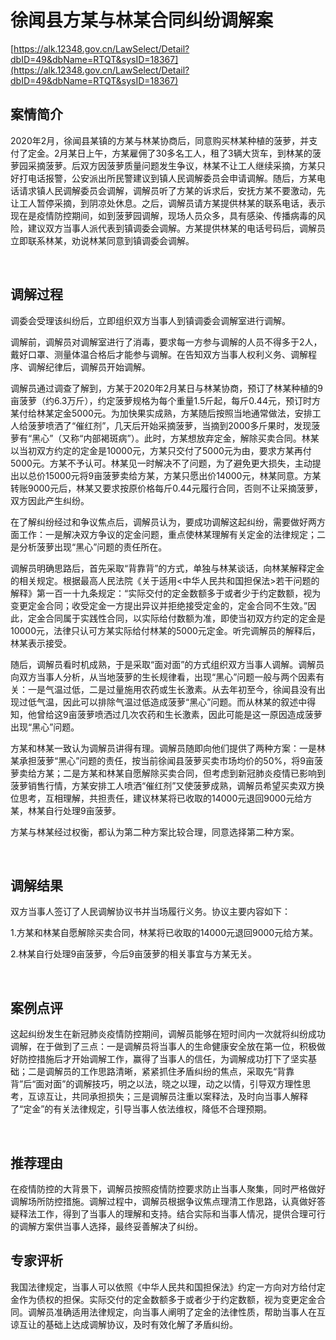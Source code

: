 # 徐闻县方某与林某合同纠纷调解案 

[https://alk.12348.gov.cn/LawSelect/Detail?dbID=49&dbName=RTQT&sysID=18367](https://alk.12348.gov.cn/LawSelect/Detail?dbID=49&dbName=RTQT&sysID=18367) 


## 案情简介 

2020年2月，徐闻县某镇的方某与林某协商后，同意购买林某种植的菠萝，并支付了定金。2月某日上午，方某雇佣了30多名工人，租了3辆大货车，到林某的菠萝园采摘菠萝。后双方因菠萝质量问题发生争议，林某不让工人继续采摘，方某只好打电话报警，公安派出所民警建议到镇人民调解委员会申请调解。随后，方某电话请求镇人民调解委员会调解，调解员听了方某的诉求后，安抚方某不要激动，先让工人暂停采摘，到阴凉处休息。之后，调解员请方某提供林某的联系电话，表示现在是疫情防控期间，如到菠萝园调解，现场人员众多，具有感染、传播病毒的风险，建议双方当事人派代表到镇调委会调解。方某提供林某的电话号码后，调解员立即联系林某，劝说林某同意到镇调委会调解。 
 
 
     

## 调解过程 

调委会受理该纠纷后，立即组织双方当事人到镇调委会调解室进行调解。 
 
调解前，调解员对调解室进行了消毒，要求每一方参与调解的人员不得多于2人，戴好口罩、测量体温合格后才能参与调解。在告知双方当事人权利义务、调解程序、调解纪律后，调解员开始调解。 
 
调解员通过调查了解到，方某于2020年2月某日与林某协商，预订了林某种植的9亩菠萝（约6.3万斤），约定菠萝规格为每个重量1.5斤起，每斤0.44元，预订时方某付给林某定金5000元。为加快果实成熟，方某随后按照当地通常做法，安排工人给菠萝喷洒了“催红剂”，几天后开始采摘菠萝，当摘到2000多斤果时，发现菠萝有“黑心”（又称“内部褐斑病”）。此时，方某想放弃定金，解除买卖合同。林某以当初双方约定的定金是10000元，方某只交付了5000元为由，要求方某再付5000元。方某不予认可。林某见一时解决不了问题，为了避免更大损失，主动提出以总价15000元将9亩菠萝卖给方某，方某只愿出价14000元，林某同意。方某转账9000元后，林某又要求按原价格每斤0.44元履行合同，否则不让采摘菠萝，双方因此产生纠纷。 
 
在了解纠纷经过和争议焦点后，调解员认为，要成功调解这起纠纷，需要做好两方面工作：一是解决双方争议的定金问题，重点使林某理解有关定金的法律规定；二是分析菠萝出现“黑心”问题的责任所在。 
 
调解员明确思路后，首先采取“背靠背”的方式，单独与林某谈话，向林某解释定金的相关规定。根据最高人民法院《关于适用<中华人民共和国担保法>若干问题的解释》第一百一十九条规定：“实际交付的定金数额多于或者少于约定数额，视为变更定金合同；收受定金一方提出异议并拒绝接受定金的，定金合同不生效。”因此，定金合同属于实践性合同，以实际给付数额为准，即使当初双方约定的定金是10000元，法律只认可方某实际给付林某的5000元定金。听完调解员的解释后，林某表示接受。 
 
随后，调解员看时机成熟，于是采取“面对面”的方式组织双方当事人调解。调解员向双方当事人分析，从当地菠萝的生长规律看，出现“黑心”问题一般与两个因素有关：一是气温过低，二是过量施用农药或生长激素。从去年初至今，徐闻县没有出现过低气温，因此可以排除气温过低造成菠萝“黑心”问题。而从林某的叙述中得知，他曾给这9亩菠萝喷洒过几次农药和生长激素，因此可能是这一原因造成菠萝出现“黑心”问题。 
 
方某和林某一致认为调解员讲得有理。调解员随即向他们提供了两种方案：一是林某承担菠萝“黑心”问题的责任，按当前徐闻县菠萝买卖市场均价的50%，将9亩菠萝卖给方某；二是方某和林某自愿解除买卖合同，但考虑到新冠肺炎疫情已影响到菠萝销售行情，方某安排工人喷洒“催红剂”又使菠萝成熟，调解员希望买卖双方换位思考，互相理解，共担责任，建议林某将已收取的14000元退回9000元给方某，林某自行处理9亩菠萝。 
 
方某与林某经过权衡，都认为第二种方案比较合理，同意选择第二种方案。 
 
 
     

## 调解结果 

 
 
 
双方当事人签订了人民调解协议书并当场履行义务。协议主要内容如下： 
 
1.方某和林某自愿解除买卖合同，林某将已收取的14000元退回9000元给方某。  
 
2.林某自行处理9亩菠萝，今后9亩菠萝的相关事宜与方某无关。 
 
 
     
 
 
 

## 案例点评 

这起纠纷发生在新冠肺炎疫情防控期间，调解员能够在短时间内一次就将纠纷成功调解，在于做到了三点：一是调解员将当事人的生命健康安全放在第一位，积极做好防控措施后才开始调解工作，赢得了当事人的信任，为调解成功打下了坚实基础；二是调解员的工作思路清晰，紧紧抓住矛盾纠纷的焦点，采取先“背靠背”后“面对面”的调解技巧，明之以法，晓之以理，动之以情，引导双方理性思考，互谅互让，共同承担损失；三是调解员注重以案释法，及时向当事人解释了“定金”的有关法律规定，引导当事人依法维权，降低不合理预期。 
 
 
     

## 推荐理由 

在疫情防控的大背景下，调解员按照疫情防控要求防止当事人聚集，同时严格做好调解场所防控措施。调解过程中，调解员根据争议焦点理清工作思路，认真做好答疑释法工作，得到了当事人的理解和支持。结合实际和当事人情况，提供合理可行的调解方案供当事人选择，最终妥善解决了纠纷。 

## 专家评析 

我国法律规定，当事人可以依照《中华人民共和国担保法》约定一方向对方给付定金作为债权的担保。实际交付的定金数额多于或者少于约定数额，视为变更定金合同。调解员准确适用法律规定，向当事人阐明了定金的法律性质，帮助当事人在互谅互让的基础上达成调解协议，及时有效化解了矛盾纠纷。 
